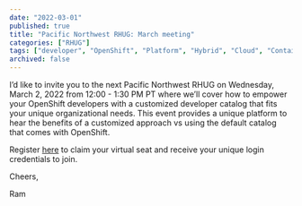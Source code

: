 ```yaml
---
date: "2022-03-01"
published: true
title: "Pacific Northwest RHUG: March meeting"
categories: ["RHUG"]
tags: ["developer", "OpenShift", "Platform", "Hybrid", "Cloud", "Containers"]
archived: false
---
```


I’d like to invite you to the next Pacific Northwest RHUG on Wednesday, March 2, 2022 from 12:00 - 1:30 PM PT where we’ll cover how to empower your OpenShift developers with a customized developer catalog that fits your unique organizational needs. This event provides a unique platform to hear the benefits of a customized approach vs using the default catalog that comes with OpenShift.
 
Register [here](https://events.redhat.com/profile/514578?sc_cid=7013a000002qCIpAAM) to claim your virtual seat and receive your unique login credentials to join.

Cheers,

Ram
